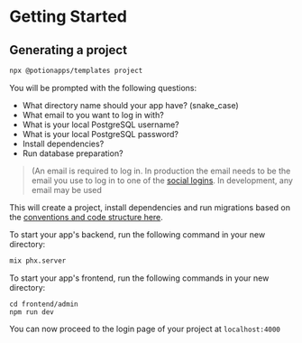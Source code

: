 # Getting Started

## Generating a project

```bash
npx @potionapps/templates project
```

You will be prompted with the following questions:
- What directory name should your app have? (snake_case)
- What email to you want to log in with?
- What is your local PostgreSQL username?
- What is your local PostgreSQL password?
- Install dependencies?
- Run database preparation?

> (An email is required to log in. In production the email needs to be the email you use to log in to one of the [social logins](/docs/social). In development, any email may be used

This will create a project, install dependencies and run migrations based on the [conventions and code structure here](https://docs.potionapps.com/conventions/overview.html#file-structure).

To start your app's backend, run the following command in your new directory:
```bash
mix phx.server
```

To start your app's frontend, run the following commands in your new directory:
```
cd frontend/admin
npm run dev
```

You can now proceed to the login page of your project at `localhost:4000`